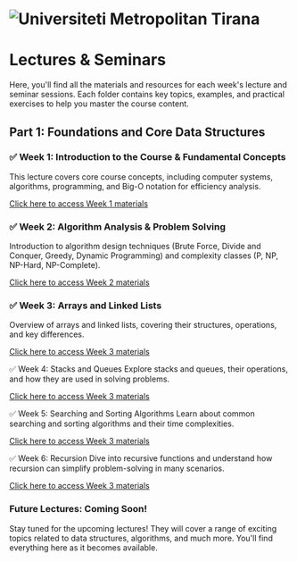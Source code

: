 # ![Universiteti Metropolitan Tirana](https://umt.edu.al/wp-content/uploads/2024/11/Universiteti-Metropolitan-Tirana.webp)  

# Lectures & Seminars

Here, you'll find all the materials and resources for each week's lecture and seminar sessions. Each folder contains key topics, examples, and practical exercises to help you master the course content.

## Part 1: Foundations and Core Data Structures

### ✅ Week 1: Introduction to the Course & Fundamental Concepts  

This lecture covers core course concepts, including computer systems, algorithms, programming, and Big-O notation for efficiency analysis.

[Click here to access Week 1 materials](./1_algorithm_fundamentals)  

### ✅ Week 2: Algorithm Analysis & Problem Solving  
Introduction to algorithm design techniques (Brute Force, Divide and Conquer, Greedy, Dynamic Programming) and complexity classes (P, NP, NP-Hard, NP-Complete).  

[Click here to access Week 2 materials](./2_algorithm_analysis)  

### ✅ Week 3: Arrays and Linked Lists  
Overview of arrays and linked lists, covering their structures, operations, and key differences.  

[Click here to access Week 3 materials](./3_arrays_linkedlists)  

✅ Week 4: Stacks and Queues
Explore stacks and queues, their operations, and how they are used in solving problems.

[Click here to access Week 3 materials](./4_stacks_queues/)  

✅ Week 5: Searching and Sorting Algorithms
Learn about common searching and sorting algorithms and their time complexities.

[Click here to access Week 3 materials](./5_searching_sorting/)  

✅ Week 6: Recursion
Dive into recursive functions and understand how recursion can simplify problem-solving in many scenarios.

[Click here to access Week 3 materials](./6_recursion/)  

### Future Lectures: Coming Soon!  
Stay tuned for the upcoming lectures! They will cover a range of exciting topics related to data structures, algorithms, and much more. You'll find everything here as it becomes available.
